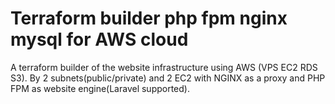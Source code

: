 # Terraform builder php fpm nginx mysql for AWS cloud

A terraform builder of the website infrastructure using AWS (VPS EC2 RDS S3). By 2 subnets(public/private) and 2 EC2 with NGINX as a proxy and PHP FPM as website engine(Laravel supported).

